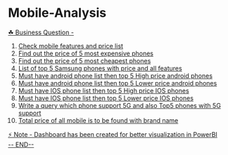 # Mobile-Analysis<u> <Br>

&#9752;</span> Business Question - <Br>
1.  Check mobile features and price list <Br>
2. Find out the price of 5 most expensive phones<Br>
3. Find out the price of 5 most cheapest phones<Br>
4. List of top 5 Samsung phones with price and all features<Br>
5. Must have android phone list then top 5 High price android phones<Br>
6. Must have android phone list then top 5 Lower price android phones<Br>
7. Must have IOS phone list then top 5 High price IOS phones<Br>
8. Must have IOS phone list then top 5 Lower price IOS phones<Br>
9. Write a query which phone support 5G and also Top5 phones with 5G support<Br>
10. Total price of all mobile is to be found with brand name<Br>

&#9889;</span> Note - Dashboard has been created for better visualization in PowerBI<Br>
-- END--
